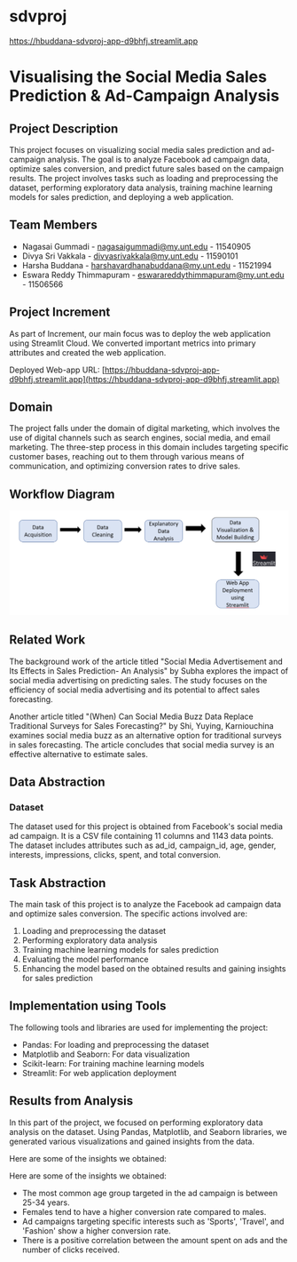# sdvproj

https://hbuddana-sdvproj-app-d9bhfj.streamlit.app

# Visualising the Social Media Sales Prediction & Ad-Campaign Analysis

## Project Description

This project focuses on visualizing social media sales prediction and ad-campaign analysis. The goal is to analyze Facebook ad campaign data, optimize sales conversion, and predict future sales based on the campaign results. The project involves tasks such as loading and preprocessing the dataset, performing exploratory data analysis, training machine learning models for sales prediction, and deploying a web application.

## Team Members

- Nagasai Gummadi - nagasaigummadi@my.unt.edu - 11540905
- Divya Sri Vakkala - divyasrivakkala@my.unt.edu - 11590101
- Harsha Buddana - harshavardhanabuddana@my.unt.edu - 11521994
- Eswara Reddy Thimmapuram - eswarareddythimmapuram@my.unt.edu - 11506566

## Project Increment

As part of Increment, our main focus was to deploy the web application using Streamlit Cloud. We converted important metrics into primary attributes and created the web application.

Deployed Web-app URL: [https://hbuddana-sdvproj-app-d9bhfj.streamlit.app](https://hbuddana-sdvproj-app-d9bhfj.streamlit.app)

## Domain

The project falls under the domain of digital marketing, which involves the use of digital channels such as search engines, social media, and email marketing. The three-step process in this domain includes targeting specific customer bases, reaching out to them through various means of communication, and optimizing conversion rates to drive sales.

## Workflow Diagram

![Workflow Diagram](https://github.com/hbuddana/sdvproj/blob/main/images/Flow.PNG)

## Related Work

The background work of the article titled "Social Media Advertisement and Its Effects in Sales Prediction- An Analysis" by Subha explores the impact of social media advertising on predicting sales. The study focuses on the efficiency of social media advertising and its potential to affect sales forecasting.

Another article titled "(When) Can Social Media Buzz Data Replace Traditional Surveys for Sales Forecasting?" by Shi, Yuying, Karniouchina examines social media buzz as an alternative option for traditional surveys in sales forecasting. The article concludes that social media survey is an effective alternative to estimate sales.

## Data Abstraction

### Dataset

The dataset used for this project is obtained from Facebook's social media ad campaign. It is a CSV file containing 11 columns and 1143 data points. The dataset includes attributes such as ad_id, campaign_id, age, gender, interests, impressions, clicks, spent, and total conversion.

## Task Abstraction

The main task of this project is to analyze the Facebook ad campaign data and optimize sales conversion. The specific actions involved are:

1. Loading and preprocessing the dataset
2. Performing exploratory data analysis
3. Training machine learning models for sales prediction
4. Evaluating the model performance
5. Enhancing the model based on the obtained results and gaining insights for sales prediction

## Implementation using Tools

The following tools and libraries are used for implementing the project:

- Pandas: For loading and preprocessing the dataset
- Matplotlib and Seaborn: For data visualization
- Scikit-learn: For training machine learning models
- Streamlit: For web application deployment

## Results from Analysis

In this part of the project, we focused on performing exploratory data analysis on the dataset. Using Pandas, Matplotlib, and Seaborn libraries, we generated various visualizations and gained insights from the data.

Here are some of the insights we obtained:

Here are some of the insights we obtained:

- The most common age group targeted in the ad campaign is between 25-34 years.
- Females tend to have a higher conversion rate compared to males.
- Ad campaigns targeting specific interests such as 'Sports', 'Travel', and 'Fashion' show a higher conversion rate.
- There is a positive correlation between the amount spent on ads and the number of clicks received.





